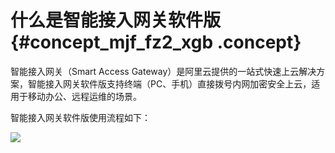 # 什么是智能接入网关软件版 {#concept_mjf_fz2_xgb .concept}

智能接入网关（Smart Access Gateway）是阿里云提供的一站式快速上云解决方案，智能接入网关软件版支持终端（PC、手机）直接拨号内网加密安全上云，适用于移动办公、远程运维的场景。

智能接入网关软件版使用流程如下：

![](http://static-aliyun-doc.oss-cn-hangzhou.aliyuncs.com/assets/img/131355/155624465439530_zh-CN.png)

